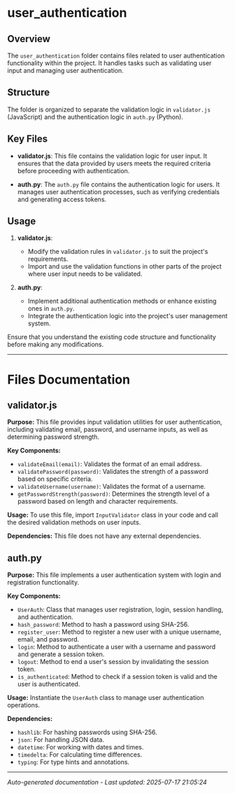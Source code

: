 # user_authentication

## Overview
The `user_authentication` folder contains files related to user authentication functionality within the project. It handles tasks such as validating user input and managing user authentication.

## Structure
The folder is organized to separate the validation logic in `validator.js` (JavaScript) and the authentication logic in `auth.py` (Python).

## Key Files
- **validator.js**: This file contains the validation logic for user input. It ensures that the data provided by users meets the required criteria before proceeding with authentication.
  
- **auth.py**: The `auth.py` file contains the authentication logic for users. It manages user authentication processes, such as verifying credentials and generating access tokens.

## Usage
1. **validator.js**:
   - Modify the validation rules in `validator.js` to suit the project's requirements.
   - Import and use the validation functions in other parts of the project where user input needs to be validated.

2. **auth.py**:
   - Implement additional authentication methods or enhance existing ones in `auth.py`.
   - Integrate the authentication logic into the project's user management system.

Ensure that you understand the existing code structure and functionality before making any modifications.

---

# Files Documentation

## validator.js

**Purpose:** This file provides input validation utilities for user authentication, including validating email, password, and username inputs, as well as determining password strength.

**Key Components:**
- `validateEmail(email)`: Validates the format of an email address.
- `validatePassword(password)`: Validates the strength of a password based on specific criteria.
- `validateUsername(username)`: Validates the format of a username.
- `getPasswordStrength(password)`: Determines the strength level of a password based on length and character requirements.

**Usage:** To use this file, import `InputValidator` class in your code and call the desired validation methods on user inputs.

**Dependencies:** This file does not have any external dependencies.

## auth.py

**Purpose:** This file implements a user authentication system with login and registration functionality.

**Key Components:**
- `UserAuth`: Class that manages user registration, login, session handling, and authentication.
- `hash_password`: Method to hash a password using SHA-256.
- `register_user`: Method to register a new user with a unique username, email, and password.
- `login`: Method to authenticate a user with a username and password and generate a session token.
- `logout`: Method to end a user's session by invalidating the session token.
- `is_authenticated`: Method to check if a session token is valid and the user is authenticated.

**Usage:** Instantiate the `UserAuth` class to manage user authentication operations.

**Dependencies:**
- `hashlib`: For hashing passwords using SHA-256.
- `json`: For handling JSON data.
- `datetime`: For working with dates and times.
- `timedelta`: For calculating time differences.
- `typing`: For type hints and annotations.

---
*Auto-generated documentation - Last updated: 2025-07-17 21:05:24*
